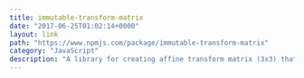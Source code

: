 ```yaml
---
title: immutable-transform-matrix
date: "2017-06-25T01:02:14+0000"
layout: link 
path: "https://www.npmjs.com/package/immutable-transform-matrix"
category: "JavaScript"
description: "A library for creating affine transform matrix (3x3) that extend an Immutable Map"
---
```

